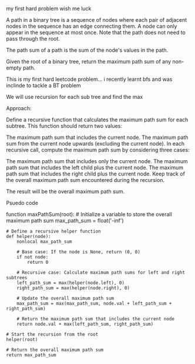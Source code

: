 my first hard problem wish me luck 


A path in a binary tree is a sequence of nodes where each pair of adjacent nodes in the sequence has an edge connecting them. A node can only appear in the sequence at most once. Note that the path does not need to pass through the root.

The path sum of a path is the sum of the node's values in the path.

Given the root of a binary tree, return the maximum path sum of any non-empty path.


This is my first hard leetcode problem... i recently learnt bfs and was inclinde to tackle a BT problem 


We will use recursion for each sub tree and find the max 

Approach:

Define a recursive function that calculates the maximum path sum for each subtree. This function should return two values:

The maximum path sum that includes the current node.
The maximum path sum from the current node upwards (excluding the current node).
In each recursive call, compute the maximum path sum by considering three cases:

The maximum path sum that includes only the current node.
The maximum path sum that includes the left child plus the current node.
The maximum path sum that includes the right child plus the current node.
Keep track of the overall maximum path sum encountered during the recursion.

The result will be the overall maximum path sum.

Psuedo code 

function maxPathSum(root):
    # Initialize a variable to store the overall maximum path sum
    max_path_sum = float('-inf')

    # Define a recursive helper function
    def helper(node):
        nonlocal max_path_sum

        # Base case: If the node is None, return (0, 0)
        if not node:
            return 0

        # Recursive case: Calculate maximum path sums for left and right subtrees
        left_path_sum = max(helper(node.left), 0)
        right_path_sum = max(helper(node.right), 0)

        # Update the overall maximum path sum
        max_path_sum = max(max_path_sum, node.val + left_path_sum + right_path_sum)

        # Return the maximum path sum that includes the current node
        return node.val + max(left_path_sum, right_path_sum)

    # Start the recursion from the root
    helper(root)

    # Return the overall maximum path sum
    return max_path_sum

